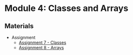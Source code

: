 Module 4: Classes and Arrays
===
## Materials

+ Assignment
    + [Assignment 7 - Classes](Assignments/A5.md)
    + [Assignment 8 - Arrays](Assignments/A6.md)
